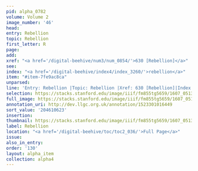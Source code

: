 ```yaml
---
pid: alpha_0782
volume: Volume 2
image_number: '46'
head:
entry: Rebellion
topic: Rebellion
first_letter: R
page:
add:
xref: "<a href='/digital-beehive/num3/num_0854/'>630 [Rebellion]</a>"
see:
index: "<a href='/digital-beehive/index4/index_3260/'>rebellion</a>"
item: "#item-7fe9ac8ca"
unparsed:
line: 'Entry: Rebellion |Topic: Rebellion |Xref: 630 [Rebellion]|Index: rebellion|#item-7fe9ac8ca'
selection: https://stacks.stanford.edu/image/iiif/fm855tg5659/1607_0513/835,623,2956,543/full/0/default.jpg
full_image: https://stacks.stanford.edu/image/iiif/fm855tg5659/1607_0513/full/full/0/default.jpg
annotation_uri: http://dev.llgc.org.uk/annotation/1523301016449
sort_value: '204610623'
insertion:
thumbnail: https://stacks.stanford.edu/image/iiif/fm855tg5659/1607_0513/835,623,600,180/250,/0/default.jpg
label: Rebellion
location: "<a href='/digital-beehive/toc/toc2_036/'>Full Page</a>"
issue:
also_in_entry:
order: '130'
layout: alpha_item
collection: alpha4
---
```

